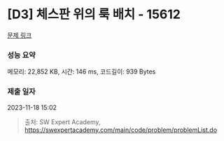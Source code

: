 # [D3] 체스판 위의 룩 배치 - 15612 

[문제 링크](https://swexpertacademy.com/main/code/problem/problemDetail.do?contestProbId=AYOBfxwaAXsDFATW) 

### 성능 요약

메모리: 22,852 KB, 시간: 146 ms, 코드길이: 939 Bytes

### 제출 일자

2023-11-18 15:02



> 출처: SW Expert Academy, https://swexpertacademy.com/main/code/problem/problemList.do